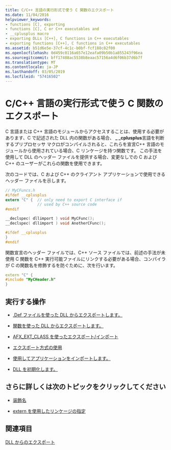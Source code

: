 ```yaml
---
title: C/C++ 言語の実行形式で使う C 関数のエクスポート
ms.date: 11/04/2016
helpviewer_keywords:
- functions [C], exporting
- functions [C], C or C++ executables and
- __cplusplus macro
- exporting DLLs [C++], C functions in C++ executables
- exporting functions [C++], C functions in C++ executables
ms.assetid: b51d6e5e-37cf-4c1c-b0bf-fcf188c82f00
ms.openlocfilehash: 0d459c0116a657e12eafa09b50b1a855243f96ea
ms.sourcegitcommit: bff17488ac5538b8eaac57156a4d6f06b37d6b7f
ms.translationtype: MT
ms.contentlocale: ja-JP
ms.lasthandoff: 03/05/2019
ms.locfileid: "57416502"
---
```

# <a name="exporting-c-functions-for-use-in-c-or-c-language-executables"></a>C/C++ 言語の実行形式で使う C 関数のエクスポート

C 言語または C++ 言語のモジュールからアクセスすることは、使用する必要があります、C で記述された DLL 内の関数がある場合、 **_ _cplusplus**言語を判断するプリプロセッサ マクロがコンパイルされると、これらを宣言C++ 言語のモジュールから使用されている場合、C リンケージを持つ関数です。 この手法を使用して DLL のヘッダー ファイルを提供する場合、変更なしでの C および C++ のユーザーがこれらの関数を使用できます。

次のコードでは、C および C++ のクライアント アプリケーションで使用できるヘッダー ファイルを示します。

```h
// MyCFuncs.h
#ifdef __cplusplus
extern "C" {  // only need to export C interface if
              // used by C++ source code
#endif

__declspec( dllimport ) void MyCFunc();
__declspec( dllimport ) void AnotherCFunc();

#ifdef __cplusplus
}
#endif
```

関数宣言のヘッダー ファイルでは、C++ ソース ファイルでは、前述の手法が未使用 C 関数を C++ 実行可能ファイルにリンクする必要がある場合、コンパイラが C の関数名を修飾するを防ぐために、次を行います。

```cpp
extern "C" {
#include "MyCHeader.h"
}
```

## <a name="what-do-you-want-to-do"></a>実行する操作

- [.Def ファイルを使った DLL からエクスポートします。](../build/exporting-from-a-dll-using-def-files.md)

- [関数を使った DLL からエクスポートします。](../build/exporting-from-a-dll-using-declspec-dllexport.md)

- [AFX_EXT_CLASS を使ったエクスポート/インポート](../build/exporting-and-importing-using-afx-ext-class.md)

- [エクスポート方式の使用](../build/determining-which-exporting-method-to-use.md)

- [使用してアプリケーションをインポートします。](../build/importing-into-an-application-using-declspec-dllimport.md)

- [DLL を初期化します。](../build/run-time-library-behavior.md#initializing-a-dll)

## <a name="what-do-you-want-to-know-more-about"></a>さらに詳しくは次のトピックをクリックしてください

- [装飾名](../build/reference/decorated-names.md)

- [extern を使用したリンケージの指定](../cpp/using-extern-to-specify-linkage.md)

## <a name="see-also"></a>関連項目

[DLL からのエクスポート](../build/exporting-from-a-dll.md)
